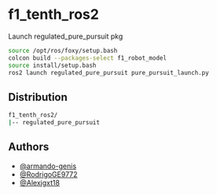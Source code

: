 # f1_tenth_ros2
 
Launch regulated_pure_pursuit pkg

```bash
source /opt/ros/foxy/setup.bash
colcon build --packages-select f1_robot_model
source install/setup.bash
ros2 launch regulated_pure_pursuit pure_pursuit_launch.py
```

## Distribution
```bash
f1_tenth_ros2/
|-- regulated_pure_pursuit
```

## Authors

- [@armando-genis](https://github.com/armando-genis)
- [@RodrigoGE9772](https://github.com/RodrigoGE9772)
- [@Alexjgxt18](https://github.com/Alexjgxt18)